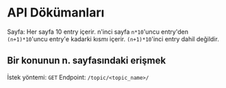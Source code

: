 # API Dökümanları

Sayfa: Her sayfa 10 entry içerir. n'inci sayfa `n*10`'uncu entry'den ``(n+1)*10``'uncu entry'e kadarki kısmı içerir. ``(n+1)*10``'inci entry dahil değildir.

## Bir konunun n. sayfasındaki erişmek

İstek yöntemi: ``GET``
Endpoint: ``/topic/<topic_name>/``
